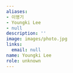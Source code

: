 ```yaml
---
aliases:
- 이영기
- Youngki Lee
- null
description: ''
image: images/photo.jpg
links:
  email: null
name: Youngki Lee
role: unknown
---
```

